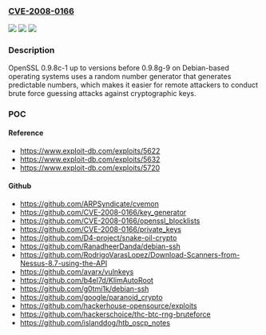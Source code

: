 ### [CVE-2008-0166](https://cve.mitre.org/cgi-bin/cvename.cgi?name=CVE-2008-0166)
![](https://img.shields.io/static/v1?label=Product&message=n%2Fa&color=blue)
![](https://img.shields.io/static/v1?label=Version&message=n%2Fa&color=blue)
![](https://img.shields.io/static/v1?label=Vulnerability&message=n%2Fa&color=brighgreen)

### Description

OpenSSL 0.9.8c-1 up to versions before 0.9.8g-9 on Debian-based operating systems uses a random number generator that generates predictable numbers, which makes it easier for remote attackers to conduct brute force guessing attacks against cryptographic keys.

### POC

#### Reference
- https://www.exploit-db.com/exploits/5622
- https://www.exploit-db.com/exploits/5632
- https://www.exploit-db.com/exploits/5720

#### Github
- https://github.com/ARPSyndicate/cvemon
- https://github.com/CVE-2008-0166/key_generator
- https://github.com/CVE-2008-0166/openssl_blocklists
- https://github.com/CVE-2008-0166/private_keys
- https://github.com/D4-project/snake-oil-crypto
- https://github.com/RanadheerDanda/debian-ssh
- https://github.com/RodrigoVarasLopez/Download-Scanners-from-Nessus-8.7-using-the-API
- https://github.com/avarx/vulnkeys
- https://github.com/b4el7d/KlimAutoRoot
- https://github.com/g0tmi1k/debian-ssh
- https://github.com/google/paranoid_crypto
- https://github.com/hackerhouse-opensource/exploits
- https://github.com/hackerschoice/thc-btc-rng-bruteforce
- https://github.com/islanddog/htb_oscp_notes

